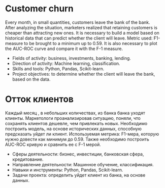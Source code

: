 # Customer churn

Every month, in small quantities, customers leave the bank of the bank. After analyzing the situation, marketers realized that retaining customers is cheaper than attracting new ones.
It is necessary to build a model based on historical data that can predict whether the client will leave. Metric used: F1-measure to be brought to a minimum
up to 0.59. It is also necessary to plot the AUC-ROC curve and compare it with the F-1 measure.

- Fields of activity: business, investments, banking, lending.
- Direction of activity: Machine learning, classification.
- Skills and tools: Python, Pandas, Scikit-learn.
- Project objectives: to determine whether the client will leave the bank, based on the data.

# Отток клиентов

Каждый месяц , в небольших количествах, из банка банка уходят клиенты. Маркетологи проанализировав ситуацию, поняли, что сохранять клиентов дешевле, чем привлекать новых.
Необходимо построить модель, на основе исторических данных, способную предсказать уйдет ли клиент. Используемая метрика: F1-мера, которую нужно довести как минимум 
до 0.59. Также необходимо построить AUC-ROC кривую и сравнить ее с F-1 мерой.


- Сферы деятельности: бизнес, инвестиции, банковская сфера, кредитование.
- Направление деятельности: Машинное обучение, классификация.
- Навыки и инструменты: Python, Pandas, Scikit-learn.
- Задачи проекта: определить уйдет клиент из банка, на основе данных.
